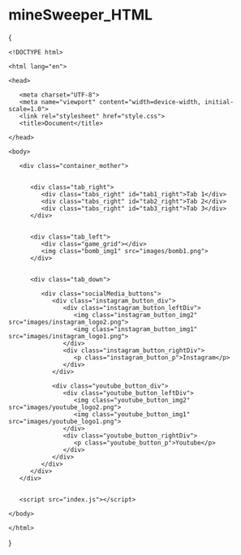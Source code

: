 # mineSweeper_HTML

{
  
    <!DOCTYPE html>
    
    <html lang="en">
    
    <head>
    
       <meta charset="UTF-8">
       <meta name="viewport" content="width=device-width, initial-scale=1.0">
       <link rel="stylesheet" href="style.css">
       <title>Document</title>
    
    </head>
    
    <body>
    
       <div class="container_mother">
    
    
          <div class="tab_right">
             <div class="tabs_right" id="tab1_right">Tab 1</div>
             <div class="tabs_right" id="tab2_right">Tab 2</div>
             <div class="tabs_right" id="tab3_right">Tab 3</div>
          </div>
    
    
          <div class="tab_left">
             <div class="game_grid"></div>
             <img class="bomb_img1" src="images/bomb1.png">
          </div>
    
    
          <div class="tab_down">
    
             <div class="socialMedia_buttons">
                <div class="instagram_button_div">
                   <div class="instagram_button_leftDiv">
                      <img class="instagram_button_img2" src="images/instagram_logo2.png">
                      <img class="instagram_button_img1" src="images/instagram_logo1.png">
                   </div>
                   <div class="instagram_button_rightDiv">
                      <p class="instagram_button_p">Instagram</p>
                   </div>
                </div>
    
                <div class="youtube_button_div">
                   <div class="youtube_button_leftDiv">
                      <img class="youtube_button_img2" src="images/youtube_logo2.png">
                      <img class="youtube_button_img1" src="images/youtube_logo1.png">
                   </div>
                   <div class="youtube_button_rightDiv">
                      <p class="youtube_button_p">Youtube</p>
                   </div>
                </div>
             </div>
          </div>
       </div>
    
       
       <script src="index.js"></script>
    
    </body>
    
    </html>
    
}
